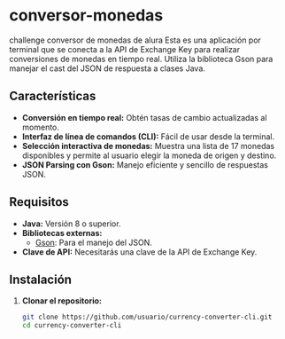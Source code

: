 # conversor-monedas
challenge conversor de monedas de alura
Esta es una aplicación por terminal que se conecta a la API de Exchange Key para realizar conversiones de monedas en tiempo real. Utiliza la biblioteca Gson para manejar el cast del JSON de respuesta a clases Java.

## Características

- **Conversión en tiempo real:** Obtén tasas de cambio actualizadas al momento.
- **Interfaz de línea de comandos (CLI):** Fácil de usar desde la terminal.
- **Selección interactiva de monedas:** Muestra una lista de 17 monedas disponibles y permite al usuario elegir la moneda de origen y destino.
- **JSON Parsing con Gson:** Manejo eficiente y sencillo de respuestas JSON.

## Requisitos

- **Java:** Versión 8 o superior.
- **Bibliotecas externas:** 
  - [Gson](https://github.com/google/gson): Para el manejo del JSON.
- **Clave de API:** Necesitarás una clave de la API de Exchange Key.

## Instalación

1. **Clonar el repositorio:**

   ```bash
   git clone https://github.com/usuario/currency-converter-cli.git
   cd currency-converter-cli


